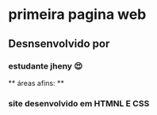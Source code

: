 # primeira pagina web
## Desnsenvolvido por 
### estudante jheny :heart_eyes:
** áreas afins: **
### site desenvolvido em HTMNL E CSS
